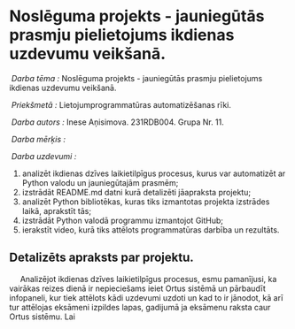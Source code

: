 # Noslēguma projekts - jauniegūtās prasmju pielietojums ikdienas uzdevumu veikšanā.
&nbsp;_Darba tēma :_ Noslēguma projekts - jauniegūtās prasmju pielietojums ikdienas uzdevumu veikšanā.

&nbsp;_Priekšmetā :_ Lietojumprogrammatūras automatizēšanas rīki.

&nbsp;_Darba autors :_ Inese Aņisimova. 231RDB004. Grupa  Nr. 11.

&nbsp;_Darba mērķis :_

&nbsp;_Darba uzdevumi :_ 
1. analizēt ikdienas dzīves laikietilpīgus procesus, kurus var automatizēt ar Python valodu un jauniegūtajām prasmēm;
1. izstrādāt README.md datni kurā detalizēti jāapraksta projektu;
1. analizēt Python bibliotēkas, kuras tiks izmantotas projekta izstrādes laikā, aprakstīt tās;
1. izstrādāt Python valodā programmu izmantojot GitHub;
1. ierakstīt video, kurā tiks attēlots programmatūras darbība un rezultāts.

## Detalizēts apraksts par projektu.
&nbsp;&nbsp;&nbsp;&nbsp; Analizējot ikdienas dzīves laikietilpīgus procesus, esmu pamanījusi, ka vairākas reizes dienā ir nepieciešams ieiet Ortus sistēmā un pārbaudīt infopaneli, kur tiek attēlots kādi uzdevumi uzdoti un kad to ir jānodot, kā arī tur attēlojas eksāmeni izpildes lapas, gadijumā ja eksāmenu raksta caur Ortus sistēmu.
Lai